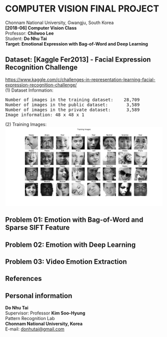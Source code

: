 # COMPUTER VISION FINAL PROJECT
Chonnam National University, Gwangju, South Korea<br/>
**[2018-06] Computer Vision Class**<br/>
Professor: **Chilwoo Lee**<br/>
Student: **Do Nhu Tai**<br/>
**Target: Emotional Expression with Bag-of-Word and Deep Learning**<br/>

## Dataset: [Kaggle Fer2013] - Facial Expression Recognition Challenge
<a href="https://www.kaggle.com/c/challenges-in-representation-learning-facial-expression-recognition-challenge/">https://www.kaggle.com/c/challenges-in-representation-learning-facial-expression-recognition-challenge/</a></br>
(1) Dataset Information:<br/>
<pre>
Number of images in the training dataset:	 28,709
Number of images in the public dataset:		  3,589
Number of images in the private dataset:	  3,589
Image information: 48 x 48 x 1
</pre>
(2) Training Images:<br/>
![alt text](https://github.com/dntai/dntai_chonnam_computer_vision/blob/master/images/training_images.png)

## Problem 01: Emotion with Bag-of-Word and Sparse SIFT Feature

## Problem 02: Emotion with Deep Learning

## Problem 03: Video Emotion Extraction

## References

## Personal information
**Do Nhu Tai**<br/>
Supervisor: Professor **Kim Soo-Hyung**<br/>
Pattern Recognition Lab<br/>
**Chonnam National University, Korea**<br/>
E-mail: donhutai@gmail.com<br/>